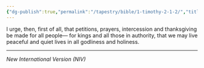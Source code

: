 ```yaml
---
{"dg-publish":true,"permalink":"/tapestry/bible/1-timothy-2-1-2/","title":"1 Timothy 2:1—2","hide":true,"tags":["bible","bible-verse"],"dgHomeLink":true,"dgShowLocalGraph":true,"dgEnableSearch":true}
---
```


I urge, then, first of all, that petitions, prayers, intercession and thanksgiving be made for all people—  for kings and all those in authority, that we may live peaceful and quiet lives in all godliness and holiness.

---
*New International Version (NIV)*
